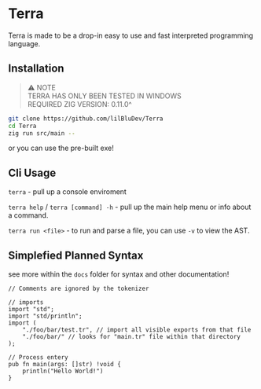 # Terra 

Terra is made to be a drop-in easy to use and fast interpreted programming language.

## Installation

> ⚠ NOTE <Br>
> TERRA HAS ONLY BEEN TESTED IN WINDOWS <Br>
> REQUIRED ZIG VERSION: 0.11.0^

```bash
git clone https://github.com/lilBluDev/Terra
cd Terra
zig run src/main --
```

or you can use the pre-built exe!

## Cli Usage

`terra` - pull up a console enviroment

`terra help` / `terra [command] -h` - pull up the main help menu or info about a command.

`terra run <file>` - to run and parse a file, you can use `-v` to view the AST.

## Simplefied Planned Syntax

see more within the `docs` folder for syntax and other documentation!

```text
// Comments are ignored by the tokenizer

// imports
import "std";
import "std/println";
import (
    "./foo/bar/test.tr", // import all visible exports from that file
    "./foo/bar/" // looks for "main.tr" file within that directory 
);

// Process entery
pub fn main(args: []str) !void {
    println("Hello World!")
}

```
